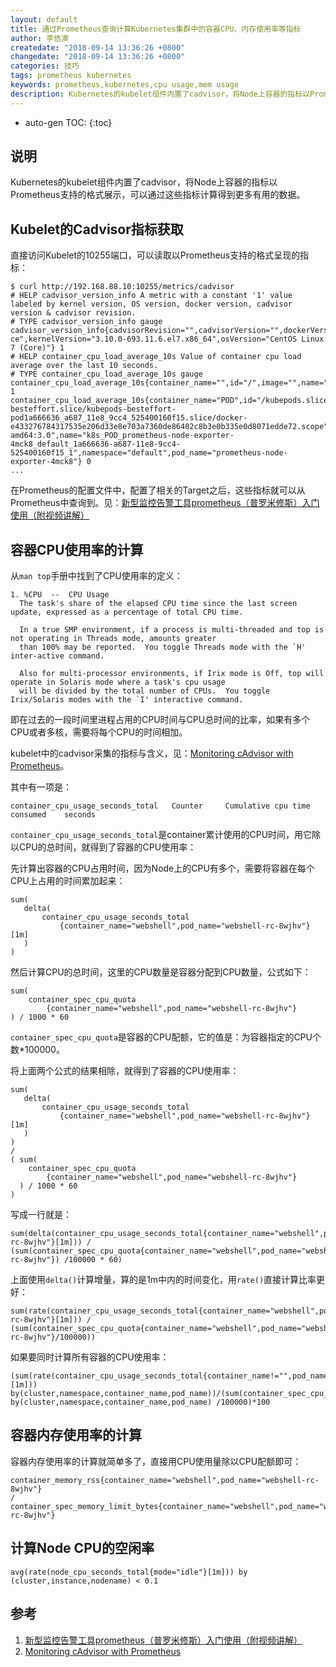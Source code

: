 ```yaml
---
layout: default
title: 通过Prometheus查询计算Kubernetes集群中的容器CPU、内存使用率等指标
author: 李佶澳
createdate: "2018-09-14 13:36:26 +0800"
changedate: "2018-09-14 13:36:26 +0800"
categories: 技巧
tags: prometheus kubernetes
keywords: prometheus,kubernetes,cpu usage,mem usage
description: Kubernetes的kubelet组件内置了cadvisor，将Node上容器的指标以Prometheus支持的格式展示，可以通过这些指标计算得到更多有用的数据。
---
```


* auto-gen TOC:
{:toc}

## 说明

Kubernetes的kubelet组件内置了cadvisor，将Node上容器的指标以Prometheus支持的格式展示，可以通过这些指标计算得到更多有用的数据。

## Kubelet的Cadvisor指标获取

直接访问Kubelet的10255端口，可以读取以Prometheus支持的格式呈现的指标：

	$ curl http://192.168.88.10:10255/metrics/cadvisor
	# HELP cadvisor_version_info A metric with a constant '1' value labeled by kernel version, OS version, docker version, cadvisor version & cadvisor revision.
	# TYPE cadvisor_version_info gauge
	cadvisor_version_info{cadvisorRevision="",cadvisorVersion="",dockerVersion="17.05.0-ce",kernelVersion="3.10.0-693.11.6.el7.x86_64",osVersion="CentOS Linux 7 (Core)"} 1
	# HELP container_cpu_load_average_10s Value of container cpu load average over the last 10 seconds.
	# TYPE container_cpu_load_average_10s gauge
	container_cpu_load_average_10s{container_name="",id="/",image="",name="",namespace="",pod_name=""} 1
	container_cpu_load_average_10s{container_name="POD",id="/kubepods.slice/kubepods-besteffort.slice/kubepods-besteffort-pod1a666636_a687_11e8_9cc4_525400160f15.slice/docker-e433276784317535e206d33e8e703a7360de86402c8b3e0b335e0d8071edde72.scope",image="registry.aliyuncs.com/archon/pause-amd64:3.0",name="k8s_POD_prometheus-node-exporter-4mck8_default_1a666636-a687-11e8-9cc4-525400160f15_1",namespace="default",pod_name="prometheus-node-exporter-4mck8"} 0
	...

在Prometheus的配置文件中，配置了相关的Target之后，这些指标就可以从Prometheus中查询到。见：[新型监控告警工具prometheus（普罗米修斯）入门使用（附视频讲解）][1]

## 容器CPU使用率的计算

从`man top`手册中找到了CPU使用率的定义：

	1. %CPU  --  CPU Usage
	  The task's share of the elapsed CPU time since the last screen update, expressed as a percentage of total CPU time.
	
	  In a true SMP environment, if a process is multi-threaded and top is not operating in Threads mode, amounts greater
	  than 100% may be reported.  You toggle Threads mode with the `H' inter-active command.
	
	  Also for multi-processor environments, if Irix mode is Off, top will operate in Solaris mode where a task's cpu usage
	  will be divided by the total number of CPUs.  You toggle Irix/Solaris modes with the `I' interactive command.

即在过去的一段时间里进程占用的CPU时间与CPU总时间的比率，如果有多个CPU或者多核，需要将每个CPU的时间相加。

kubelet中的cadvisor采集的指标与含义，见：[Monitoring cAdvisor with Prometheus][2]。

其中有一项是：

	container_cpu_usage_seconds_total 	Counter 	Cumulative cpu time consumed 	seconds

`container_cpu_usage_seconds_total`是container累计使用的CPU时间，用它除以CPU的总时间，就得到了容器的CPU使用率：

先计算出容器的CPU占用时间，因为Node上的CPU有多个，需要将容器在每个CPU上占用的时间累加起来：

	sum(
	   delta(
	       container_cpu_usage_seconds_total
	           {container_name="webshell",pod_name="webshell-rc-8wjhv"}[1m]
	   )
	) 

然后计算CPU的总时间，这里的CPU数量是容器分配到CPU数量，公式如下：

	sum(
	    container_spec_cpu_quota
	        {container_name="webshell",pod_name="webshell-rc-8wjhv"}
	) / 1000 * 60

`container_spec_cpu_quota`是容器的CPU配额，它的值是：为容器指定的CPU个数*100000。

将上面两个公式的结果相除，就得到了容器的CPU使用率：

	sum(
	   delta(
	       container_cpu_usage_seconds_total
	           {container_name="webshell",pod_name="webshell-rc-8wjhv"}[1m]
	   )
	) 
	/ 
	( sum(
	    container_spec_cpu_quota
	        {container_name="webshell",pod_name="webshell-rc-8wjhv"}
	  ) / 1000 * 60
	)

写成一行就是：

	sum(delta(container_cpu_usage_seconds_total{container_name="webshell",pod_name="webshell-rc-8wjhv"}[1m])) / (sum(container_spec_cpu_quota{container_name="webshell",pod_name="webshell-rc-8wjhv"}) /100000 * 60)

上面使用`delta()`计算增量，算的是1m中内的时间变化，用`rate()`直接计算比率更好：

	sum(rate(container_cpu_usage_seconds_total{container_name="webshell",pod_name="webshell-rc-8wjhv"}[1m])) / (sum(container_spec_cpu_quota{container_name="webshell",pod_name="webshell-rc-8wjhv"}/100000))
	

如果要同时计算所有容器的CPU使用率：

	(sum(rate(container_cpu_usage_seconds_total{container_name!="",pod_name!=""}[1m])) by(cluster,namespace,container_name,pod_name))/(sum(container_spec_cpu_quota{container_name!="",pod_name!=""}) by(cluster,namespace,container_name,pod_name) /100000)*100
	

## 容器内存使用率的计算

容器内存使用率的计算就简单多了，直接用CPU使用量除以CPU配额即可：

	container_memory_rss{container_name="webshell",pod_name="webshell-rc-8wjhv"}
	/
	container_spec_memory_limit_bytes{container_name="webshell",pod_name="webshell-rc-8wjhv"}

## 计算Node CPU的空闲率

	avg(rate(node_cpu_seconds_total{mode="idle"}[1m])) by (cluster,instance,nodename) < 0.1

## 参考

1. [新型监控告警工具prometheus（普罗米修斯）入门使用（附视频讲解）][1]
2. [Monitoring cAdvisor with Prometheus][2]

[1]: http://www.lijiaocn.com/%E9%A1%B9%E7%9B%AE/2018/08/03/prometheus-usage.html "新型监控告警工具prometheus（普罗米修斯）入门使用（附视频讲解）"
[2]: https://github.com/google/cadvisor/blob/2fa6c624a2b22004ef437c0798c0253189b2f01f/docs/storage/prometheus.md "Monitoring cAdvisor with Prometheus"

